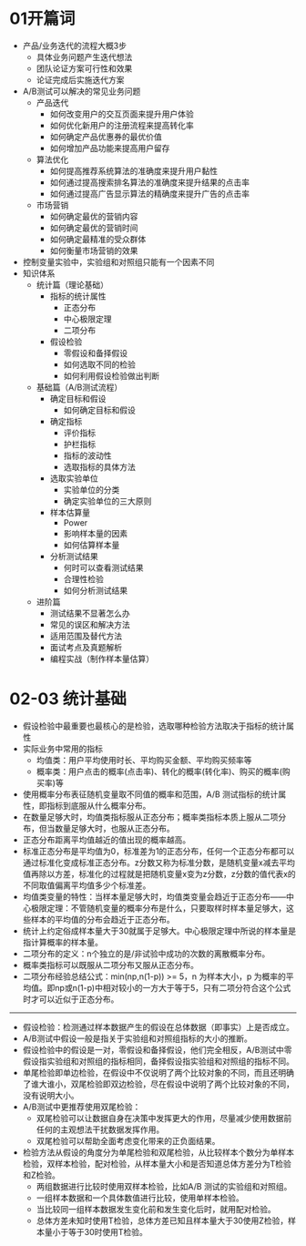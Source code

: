 # 01开篇词

* 产品/业务迭代的流程大概3步
  * 具体业务问题产生迭代想法
  * 团队论证方案可行性和效果
  * 论证完成后实施迭代方案
* A/B测试可以解决的常见业务问题
  * 产品迭代
    * 如何改变用户的交互页面来提升用户体验
    * 如何优化新用户的注册流程来提高转化率
    * 如何确定产品优惠券的最优价值
    * 如何增加产品功能来提高用户留存
  * 算法优化
    * 如何提高推荐系统算法的准确度来提升用户黏性
    * 如何通过提高搜索排名算法的准确度来提升结果的点击率
    * 如何通过提高广告显示算法的精确度来提升广告的点击率
  * 市场营销
    * 如何确定最优的营销内容
    * 如何确定最优的营销时间
    * 如何确定最精准的受众群体
    * 如何衡量市场营销的效果
* 控制变量实验中，实验组和对照组只能有一个因素不同
* 知识体系
  * 统计篇（理论基础）
    * 指标的统计属性
      * 正态分布
      * 中心极限定理
      * 二项分布
    * 假设检验
      * 零假设和备择假设
      * 如何选取不同的检验
      * 如何利用假设检验做出判断
  * 基础篇（A/B测试流程）
    * 确定目标和假设
      * 如何确定目标和假设
    * 确定指标
      * 评价指标
      * 护栏指标
      * 指标的波动性
      * 选取指标的具体方法
    * 选取实验单位
      * 实验单位的分类
      * 确定实验单位的三大原则
    * 样本估算量
      * Power
      * 影响样本量的因素
      * 如何估算样本量
    * 分析测试结果
      * 何时可以查看测试结果
      * 合理性检验
      * 如何分析测试结果
  * 进阶篇
    * 测试结果不显著怎么办
    * 常见的误区和解决方法
    * 适用范围及替代方法
    * 面试考点及真题解析
    * 编程实战（制作样本量估算）

# 02-03 统计基础

* 假设检验中最重要也最核心的是检验，选取哪种检验方法取决于指标的统计属性
* 实际业务中常用的指标
  * 均值类：用户平均使用时长、平均购买金额、平均购买频率等
  * 概率类：用户点击的概率(点击率)、转化的概率(转化率)、购买的概率(购买率)等
* 使用概率分布表征随机变量取不同值的概率和范围，A/B 测试指标的统计属性，即指标到底服从什么概率分布。
* 在数量足够大时，均值类指标服从正态分布；概率类指标本质上服从二项分布，但当数量足够大时，也服从正态分布。
* 正态分布距离平均值越近的值出现的概率越高。
* 标准正态分布是平均值为0，标准差为1的正态分布，任何一个正态分布都可以通过标准化变成标准正态分布。z分数又称为标准分数，是随机变量x减去平均值再除以方差，标准化的过程就是把随机变量x变为z分数，z分数的值代表x的不同取值偏离平均值多少个标准差。
* 均值类变量的特性：当样本量足够大时，均值类变量会趋近于正态分布——中心极限定理：不管随机变量的概率分布是什么，只要取样时样本量足够大，这些样本的平均值的分布会趋近于正态分布。
* 统计上约定俗成样本量大于30就属于足够大。中心极限定理中所说的样本量是指计算概率的样本量。
* 二项分布的定义：n个独立的是/非试验中成功的次数的离散概率分布。
* 概率类指标可以既服从二项分布又服从正态分布。
* 二项分布经验总结公式：min(np,n(1-p)) >= 5，n 为样本大小，p 为概率的平均值。即np或n(1-p)中相对较小的一方大于等于5，只有二项分符合这个公式时才可以近似于正态分布。

---

* 假设检验：检测通过样本数据产生的假设在总体数据（即事实）上是否成立。
* A/B测试中假设一般是指关于实验组和对照组指标的大小的推断。
* 假设检验中的假设是一对，零假设和备择假设，他们完全相反，A/B测试中零假设指实验组和对照组的指标相同，备择假设指实验组和对照组的指标不同。
* 单尾检验即单边检验，在假设中不仅说明了两个比较对象的不同，而且还明确了谁大谁小，双尾检验即双边检验，尽在假设中说明了两个比较对象的不同，没有说明大小。
* A/B测试中更推荐使用双尾检验：
  * 双尾检验可以让数据自身在决策中发挥更大的作用，尽量减少使用数据前任何的主观想法干扰数据发挥作用。
  * 双尾检验可以帮助全面考虑变化带来的正负面结果。
* 检验方法从假设的角度分为单尾检验和双尾检验，从比较样本个数分为单样本检验，双样本检验，配对检验，从样本量大小和是否知道总体方差分为T检验和Z检验。
  * 两组数据进行比较时使用双样本检验，比如A/B 测试的实验组和对照组。
  * 一组样本数据和一个具体数值进行比较，使用单样本检验。
  * 当比较同一组样本数据发生变化前和发生变化后时，就用配对检验。
  * 总体方差未知时使用T检验，总体方差已知且样本量大于30使用Z检验，样本量小于等于30时使用T检验。
